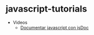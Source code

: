 # javascript-tutorials
- Videos
  - [Documentar javascript con jsDoc](https://www.youtube.com/watch?v=U329pKWKqWw)
